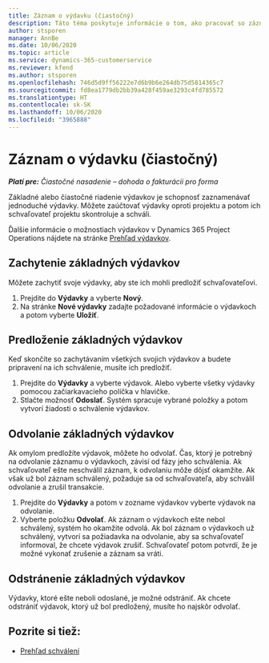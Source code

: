 ```yaml
---
title: Záznam o výdavku (čiastočný)
description: Táto téma poskytuje informácie o tom, ako pracovať so záznamom o výdavku pri čiastočnom nasadení.
author: stsporen
manager: AnnBe
ms.date: 10/06/2020
ms.topic: article
ms.service: dynamics-365-customerservice
ms.reviewer: kfend
ms.author: stsporen
ms.openlocfilehash: 746d5d9ff56222e7d6b9b6e264db75d5814365c7
ms.sourcegitcommit: fd8ea1779db2bb39a428f459ae3293c4fd785572
ms.translationtype: HT
ms.contentlocale: sk-SK
ms.lasthandoff: 10/06/2020
ms.locfileid: "3965888"
---
```

# <a name="expense-entry-lite"></a>Záznam o výdavku (čiastočný)

_**Platí pre:** Čiastočné nasadenie – dohoda o fakturácii pro forma_

Základné alebo čiastočné riadenie výdavkov je schopnosť zaznamenávať jednoduché výdavky. Môžete zaúčtovať výdavky oproti projektu a potom ich schvaľovateľ projektu skontroluje a schváli.

Ďalšie informácie o možnostiach výdavkov v Dynamics 365 Project Operations nájdete na stránke [Prehľad výdavkov](expense-overview.md).

## <a name="capture-a-basic-expense"></a>Zachytenie základných výdavkov

Môžete zachytiť svoje výdavky, aby ste ich mohli predložiť schvaľovateľovi.

1. Prejdite do **Výdavky** a vyberte **Nový**.
2. Na stránke **Nové výdavky** zadajte požadované informácie o výdavkoch a potom vyberte **Uložiť**.

## <a name="submit-a-basic-expense"></a>Predloženie základných výdavkov

Keď skončíte so zachytávaním všetkých svojich výdavkov a budete pripravení na ich schválenie, musíte ich predložiť.

1. Prejdite do **Výdavky** a vyberte výdavok. Alebo vyberte všetky výdavky pomocou začiarkavacieho políčka v hlavičke.
2. Stlačte možnosť **Odoslať**. Systém spracuje vybrané položky a potom vytvorí žiadosti o schválenie výdavkov.

## <a name="recall-a-basic-expense"></a>Odvolanie základných výdavkov

Ak omylom predložíte výdavok, môžete ho odvolať. Čas, ktorý je potrebný na odvolanie záznamu o výdavkoch, závisí od fázy jeho schválenia.  Ak schvaľovateľ ešte neschválil záznam, k odvolaniu môže dôjsť okamžite. Ak však už bol záznam schválený, požaduje sa od schvaľovateľa, aby schválil odvolanie a zrušil transakcie.

1. Prejdite do **Výdavky** a potom v zozname výdavkov vyberte výdavok na odvolanie.
2. Vyberte položku **Odvolať**. Ak záznam o výdavkoch ešte nebol schválený, systém ho okamžite odvolá. Ak bol záznam o výdavkoch už schválený, vytvorí sa požiadavka na odvolanie, aby sa schvaľovateľ informoval, že chcete výdavok zrušiť. Schvaľovateľ potom potvrdí, že je možné vykonať zrušenie a záznam sa vráti.

## <a name="delete-a-basic-expense"></a>Odstránenie základných výdavkov

Výdavky, ktoré ešte neboli odoslané, je možné odstrániť. Ak chcete odstrániť výdavok, ktorý už bol predložený, musíte ho najskôr odvolať.

## <a name="see-also"></a>Pozrite si tiež:

- [Prehľad schválení](../approvals/approvals-overview.md)
